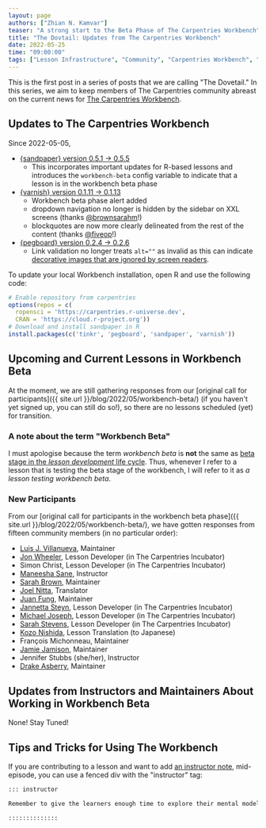 ```yaml
---
layout: page
authors: ["Zhian N. Kamvar"]
teaser: "A strong start to the Beta Phase of The Carpentries Workbench"
title: "The Dovtail: Updates from The Carpentries Workbench"
date: 2022-05-25
time: "09:00:00"
tags: ["Lesson Infrastructure", "Community", "Carpentries Workbench", "Beta", "Dovetail"]
---
```


This is the first post in a series of posts that we are calling "The Dovetail."
In this series, we aim to keep members of The Carpentries community abreast on
the current news for [The Carpentries Workbench](https://carpentries.github.io/workbench). 

## Updates to The Carpentries Workbench

Since 2022-05-05, 

 - [{sandpaper} version 0.5.1 -> 0.5.5](https://carpentries.github.io/sandpaper/news/index.html#sandpaper-055)
   - This incorporates important updates for R-based lessons and introduces the `workbench-beta` config variable to indicate
     that a lesson is in the workbench beta phase
 - [{varnish} version 0.1.11 -> 0.1.13](https://carpentries.github.io/varnish/news/index.html#varnish-0113)
   - Workbench beta phase alert added
   - dropdown navigation no longer is hidden by the sidebar on XXL screens (thanks [@brownsarahm](https://github.com/brownsarahm)!)
   - blockquotes are now more clearly delineated from the rest of the content (thanks [@fiveop](https://github.com/fiveop)!)
 - [{pegboard} version 0.2.4 -> 0.2.6](https://carpentries.github.io/pegboard/news/index.html#pegboard-026)
   - Link validation no longer treats `alt=""` as invalid as this can indicate [decorative images that are ignored by screen readers](https://webaim.org/techniques/alttext/#decorative).

To update your local Workbench installation, open R and use the following code:

```r
# Enable repository from carpentries
options(repos = c(
  ropensci = 'https://carpentries.r-universe.dev',
  CRAN = 'https://cloud.r-project.org'))
# Download and install sandpaper in R
install.packages(c('tinkr', 'pegboard', 'sandpaper', 'varnish'))
```

## Upcoming and Current Lessons in Workbench Beta

At the moment, we are still gathering responses from our [original call for
participants]({{ site.url }}/blog/2022/05/workbench-beta/) (if you haven't yet
signed up, you can still do so!), so there are no lessons scheduled (yet) for
transition.

### A note about the term "Workbench Beta"

I must apologise because the term _workbench beta_ is **not** the same as [beta 
stage in the _lesson development_ life cycle](https://cdh.carpentries.org/the-lesson-life-cycle.html#overview-and-definitions).
Thus, whenever I refer to a lesson that is testing the beta stage of the
workbench, I will refer to it as _a lesson testing workbench beta_. 

### New Participants

From our [original call for participants in the workbench beta phase]({{ site.url }}/blog/2022/05/workbench-beta/), we have gotten responses from
fifteen community members (in no particular order):

 - [Luis J. Villanueva](https://github.com/villanueval/), Maintainer
 - [Jon Wheeler](https://github.com/jonathanwheeler01/), Lesson Developer (in The Carpentries Incubator)
 - Simon Christ, Lesson Developer (in The Carpentries Incubator)
 - [Maneesha Sane](https://github.com/maneesha/), Instructor
 - [Sarah Brown](https://github.com/brownsarahm/), Maintainer
 - [Joel Nitta](https://github.com/joel.nitta/), Translator
 - [Juan Fung](https://github.com/juanfung/), Maintainer
 - [Jannetta Steyn](https://github.com/jsteyn/), Lesson Developer (in The Carpentries Incubator)
 - [Michael Joseph](https://github.com/josephmje/), Lesson Developer (in The Carpentries Incubator)
 - [Sarah Stevens](https://github.com/sstevens2/), Lesson Developer (in The Carpentries Incubator)
 - [Kozo Nishida](https://github.com/kozo2/), Lesson Translation (to Japanese)
 - François Michonneau, Maintainer
 - [Jamie Jamison](https://github.com/jmjamison/), Maintainer
 - Jennifer Stubbs (she/her), Instructor
 - [Drake Asberry](https://github.com/drakeasberry/), Maintainer

## Updates from Instructors and Maintainers About Working in Workbench Beta

None! Stay Tuned!

## Tips and Tricks for Using The Workbench

If you are contributing to a lesson and want to add [an instructor note](https://carpentries.github.io/sandpaper-docs/instructor/episodes.html#instructor-notes), 
mid-episode, you can use a fenced div with the "instructor" tag:

```markdown
::: instructor

Remember to give the learners enough time to explore their mental models!

::::::::::::::
```



